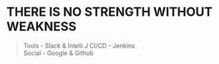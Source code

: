 # THERE IS NO STRENGTH WITHOUT WEAKNESS
> Tools - Slack & Intelli J
> CI/CD - Jenkins  
> Social - Google & Github
